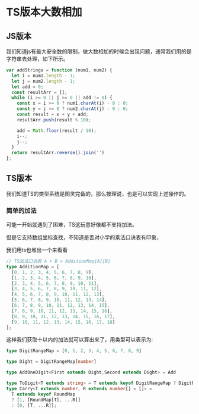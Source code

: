 # TS版本大数相加

## JS版本

我们知道js有最大安全数的限制，做大数相加的时候会出现问题，通常我们用的是字符串去处理，如下所示。

``` javascript 
var addStrings = function (num1, num2) {
  let i = num1.length - 1;
  let j = num2.length - 1;
  let add = 0;
  const resultArr = [];
  while (i >= 0 || j >= 0 || add != 0) {
    const x = i >= 0 ? num1.charAt(i) - 0 : 0;
    const y = j >= 0 ? num2.charAt(j) - 0 : 0;
    const result = x + y + add;
    resultArr.push(result % 10);

    add = Math.floor(result / 10);
    i--;
    j--;
  }
  return resultArr.reverse().join('')
};
```

## TS版本

我们知道TS的类型系统是图灵完备的，那么按理说，也是可以实现上述操作的。

### 简单的加法

可能一开始就遇到了困难，TS这玩意好像都不支持加法。

但是它支持数组坐标查找，不知道是否对小学的乘法口诀表有印象，


我们用ts也堆出一个来看看

``` typescript
// TS加法口诀表 A + B = AdditionMap[A][B]
type AdditionMap = [
  [0, 1, 2, 3, 4, 5, 6, 7, 8, 9],
  [1, 2, 3, 4, 5, 6, 7, 8, 9, 10],
  [2, 3, 4, 5, 6, 7, 8, 9, 10, 11],
  [3, 4, 5, 6, 7, 8, 9, 10, 11, 12],
  [4, 5, 6, 7, 8, 9, 10, 11, 12, 13],
  [5, 6, 7, 8, 9, 10, 11, 12, 13, 14],
  [6, 7, 8, 9, 10, 11, 12, 13, 14, 15],
  [7, 8, 9, 10, 11, 12, 13, 14, 15, 16],
  [8, 9, 10, 11, 12, 13, 14, 15, 16, 17],
  [9, 10, 11, 12, 13, 14, 15, 16, 17, 18]
];
```

这样我们获取十以内的加法就可以算出来了，用类型可以表示为:
``` typescript
type DigitRangeMap = [0, 1, 2, 3, 4, 5, 6, 7, 8, 9]

type Dight = DigitRangeMap[number]

type AddOneDigit<First extends Dight,Second extends Dight> = Add

type ToDigit<T extends string> = T extends keyof DigitRangeMap ? DigitRangeMap[T] : never;
type Carry<T extends number, R extends number[] = []> =
  T extends keyof RoundMap
  ? [1, [RoundMap[T], ...R]]
  : [0, [T, ...R]];
  
```